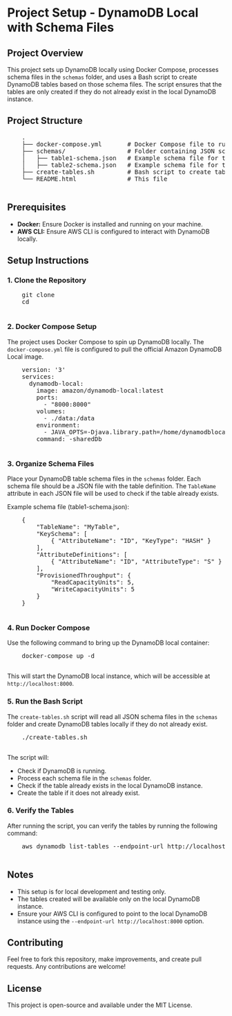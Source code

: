  <h1>Project Setup - DynamoDB Local with Schema Files</h1>
    
 <h2>Project Overview</h2>
    <p>
        This project sets up DynamoDB locally using Docker Compose, processes schema files in the <code>schemas</code> folder, and uses a Bash script to create DynamoDB tables based on those schema files. 
        The script ensures that the tables are only created if they do not already exist in the local DynamoDB instance.
    </p>
    
<h2>Project Structure</h2>
    <pre>
    .
    ├── docker-compose.yml       # Docker Compose file to run DynamoDB locally
    ├── schemas/                 # Folder containing JSON schema files
    │   ├── table1-schema.json   # Example schema file for table1
    │   ├── table2-schema.json   # Example schema file for table2
    ├── create-tables.sh         # Bash script to create tables in DynamoDB
    └── README.html              # This file
    </pre>

<h2>Prerequisites</h2>
    <ul>
        <li><strong>Docker:</strong> Ensure Docker is installed and running on your machine.</li>
        <li><strong>AWS CLI:</strong> Ensure AWS CLI is configured to interact with DynamoDB locally.</li>
    </ul>

<h2>Setup Instructions</h2>

<h3>1. Clone the Repository</h3>
    <pre>
    git clone <your-repository-url>
    cd <your-repository-name>
    </pre>

<h3>2. Docker Compose Setup</h3>
    <p>
        The project uses Docker Compose to spin up DynamoDB locally. The <code>docker-compose.yml</code> file is configured to pull the official Amazon DynamoDB Local image.
    </p>
    <pre>
    version: '3'
    services:
      dynamodb-local:
        image: amazon/dynamodb-local:latest
        ports:
          - "8000:8000"
        volumes:
          - ./data:/data
        environment:
          - JAVA_OPTS=-Djava.library.path=/home/dynamodblocal/DynamoDBLocal_lib -Xmx512m
        command: -sharedDb
    </pre>

<h3>3. Organize Schema Files</h3>
    <p>
        Place your DynamoDB table schema files in the <code>schemas</code> folder. Each schema file should be a JSON file with the table definition. The <code>TableName</code> attribute in each JSON file will be used to check if the table already exists.
    </p>
    <p>Example schema file (table1-schema.json):</p>
    <pre>
    {
        "TableName": "MyTable",
        "KeySchema": [
            { "AttributeName": "ID", "KeyType": "HASH" }
        ],
        "AttributeDefinitions": [
            { "AttributeName": "ID", "AttributeType": "S" }
        ],
        "ProvisionedThroughput": {
            "ReadCapacityUnits": 5,
            "WriteCapacityUnits": 5
        }
    }
    </pre>

<h3>4. Run Docker Compose</h3>
    <p>
        Use the following command to bring up the DynamoDB local container:
    </p>
    <pre>
    docker-compose up -d
    </pre>
    <p>
        This will start the DynamoDB local instance, which will be accessible at <code>http://localhost:8000</code>.
    </p>

<h3>5. Run the Bash Script</h3>
    <p>
        The <code>create-tables.sh</code> script will read all JSON schema files in the <code>schemas</code> folder and create DynamoDB tables locally if they do not already exist.
    </p>
    <pre>
    ./create-tables.sh
    </pre>
    <p>
        The script will:
        <ul>
            <li>Check if DynamoDB is running.</li>
            <li>Process each schema file in the <code>schemas</code> folder.</li>
            <li>Check if the table already exists in the local DynamoDB instance.</li>
            <li>Create the table if it does not already exist.</li>
        </ul>
    </p>

<h3>6. Verify the Tables</h3>
    <p>
        After running the script, you can verify the tables by running the following command:
    </p>
    <pre>
    aws dynamodb list-tables --endpoint-url http://localhost:8000
    </pre>

<h2>Notes</h2>
    <ul>
        <li>This setup is for local development and testing only.</li>
        <li>The tables created will be available only on the local DynamoDB instance.</li>
        <li>Ensure your AWS CLI is configured to point to the local DynamoDB instance using the <code>--endpoint-url http://localhost:8000</code> option.</li>
    </ul>

<h2>Contributing</h2>
    <p>
        Feel free to fork this repository, make improvements, and create pull requests. Any contributions are welcome!
    </p>

<h2>License</h2>
    <p>
        This project is open-source and available under the MIT License.
    </p>